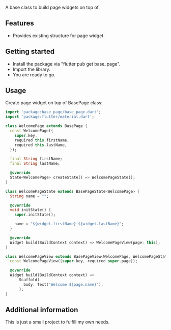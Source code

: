 A base class to build page widgets on top of.

## Features

- Provides existing structure for page widget.

## Getting started

- Install the package via "flutter pub get base_page".
- Import the library.
- You are ready to go.

## Usage

Create page widget on top of BasePage class: 
```dart
import 'package:base_page/base_page.dart';
import 'package:flutter/material.dart';

class WelcomePage extends BasePage {
  const WelcomePage({
    super.key,
    required this.firstName,
    required this.lastName,
  });

  final String firstName;
  final String lastName;

  @override
  State<WelcomePage> createState() => WelcomePageState();
}

class WelcomePageState extends BasePageState<WelcomePage> {
  String name = "";

  @override
  void initState() {
    super.initState();

    name = "${widget.firstName} ${widget.lastName}";
  }

  @override
  Widget build(BuildContext context) => WelcomePageView(page: this);
}

class WelcomePageView extends BasePageView<WelcomePage, WelcomePageState> {
  const WelcomePageView({super.key, required super.page});

  @override
  Widget build(BuildContext context) =>
      Scaffold(
        body: Text("Welcome ${page.name}"),
      );
}
```

## Additional information

This is just a small project to fulfill my own needs.
